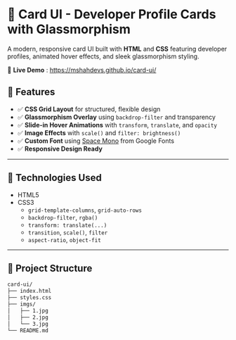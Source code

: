 # 🌌 Card UI - Developer Profile Cards with Glassmorphism

A modern, responsive card UI built with **HTML** and **CSS** featuring developer profiles, animated hover effects, and sleek glassmorphism styling.

🔗 **Live Demo** : https://mshahdevs.github.io/card-ui/



## 🚀 Features

- ✅ **CSS Grid Layout** for structured, flexible design
- ✅ **Glassmorphism Overlay** using `backdrop-filter` and transparency
- ✅ **Slide-in Hover Animations** with `transform`, `translate`, and `opacity`
- ✅ **Image Effects** with `scale()` and `filter: brightness()`
- ✅ **Custom Font** using [Space Mono](https://fonts.google.com/specimen/Space+Mono) from Google Fonts
- ✅ **Responsive Design Ready**

---

## 🧰 Technologies Used

- HTML5
- CSS3
  - `grid-template-columns`, `grid-auto-rows`
  - `backdrop-filter`, `rgba()`
  - `transform: translate(...)`
  - `transition`, `scale()`, `filter`
  - `aspect-ratio`, `object-fit`

---

## 📂 Project Structure

```bash
card-ui/
├── index.html
├── styles.css
├── imgs/
│   ├── 1.jpg
│   ├── 2.jpg
│   └── 3.jpg
└── README.md
